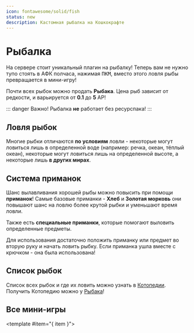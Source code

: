```yaml
---
icon: fontawesome/solid/fish
status: new
description: Кастомная рыбалка на Кошкокрафте
---
```


# Рыбалка

На сервере стоит уникальный плагин на рыбалку! Теперь вам не нужно тупо стоять в АФК полчаса, нажимая <span class="keys"><kbd>ПКМ</kbd></span>, вместо этого ловля рыбы превращается в мини-игру!

Почти всех рыбок можно продать **Рыбака**. Цена рыб зависит от редкости, и варьируется от **0.1** до **5** АР!  

::: danger Важно!
Рыбалка **не** работает без ресурспака!
:::

## Ловля рыбок

Многие рыбки отличаются **по условиям** ловли - некоторые могут ловиться лишь в определенной воде (например: речка, океан, тёплый океан), некоторые могут ловиться лишь на определенной высоте, а некоторые лишь **в других мирах**.

## Система приманок

Шанс вылавливания хорошей рыбы можно повысить при помощи **приманок**! Самые базовые приманки - **Хлеб** и **Золотая морковь** они повышают шанс на ловлю более крутой рыбки и уменьшают время ловли.

Также есть **специальные приманки**, которые помогают выловить определенные предметы.

Для использования достаточно положить приманку или предмет во вторую руку и начать ловить рыбку. Если приманка ушла вместе с крючком - она была использована!

## Список рыбок

Список всех рыбок и где их ловить можно узнать в [Котопедии](../../items/custom_items/cotopedia.md). Получить Котопедию можно у [Рыбака](npc.md)!

## Все мини-игры

<Galleria :value="[
  { src: '/assets/gameplay/unique/fishing/click_game.gif', alt: 'Здесь нужно накликать для вылавливания рыбы' },
  { src: '/assets/gameplay/unique/fishing/click_v1.gif', alt: 'Здесь нужно попасть в зелёную область' },
  { src: '/assets/gameplay/unique/fishing/click_v2.gif', alt: 'Здесь нужно попасть в зелёную область' },
  { src: '/assets/gameplay/unique/fishing/click_v3.gif', alt: 'Здесь нужно попасть в зелёную область' },
  { src: '/assets/gameplay/unique/fishing/color.gif', alt: 'Здесь нужно попасть в нужный цвет' },
  { src: '/assets/gameplay/unique/fishing/dance.gif', alt: 'Здесь нужно нажимать определенные клавиши' },
  { src: '/assets/gameplay/unique/fishing/hold.gif', alt: 'Здесь нужно удержать рыбку' },
  { src: '/assets/gameplay/unique/fishing/race.gif', alt: 'Здесь нужно довести рыбку до финиша' },
  { src: '/assets/gameplay/unique/fishing/void_fishing.png', alt: 'Также есть пустотная рыбалка!' }
]"  :circular="true" :showItemNavigators="true" :showThumbnails="false" :showIndicators="true" :indicatorsPosition="inside">
  <template #item="{ item }">
    <img :src="item.src" :alt="item.alt" class="galleria-image" />
  </template>
</Galleria>